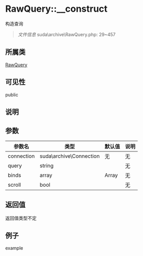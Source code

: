 # RawQuery::__construct
构造查询
> *文件信息* suda\archive\RawQuery.php: 29~457
## 所属类 

[RawQuery](../RawQuery.md)

## 可见性

  public  
## 说明



## 参数

 
| 参数名 | 类型 | 默认值 | 说明 |
|--------|-----|-------|-------|
 | connection |  suda\archive\Connection | 无 | 无 |
 | query |  string |  | 无 |
 | binds |  array | Array | 无 |
 | scroll |  bool |  | 无 |
## 返回值
返回值类型不定
## 例子

example